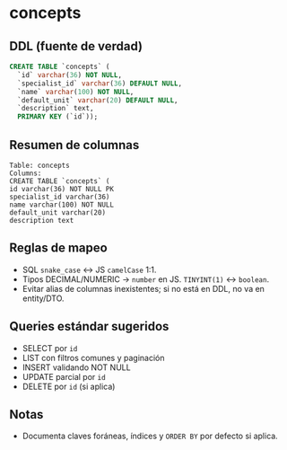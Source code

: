 # concepts

## DDL (fuente de verdad)

```sql
CREATE TABLE `concepts` (
  `id` varchar(36) NOT NULL,
  `specialist_id` varchar(36) DEFAULT NULL,
  `name` varchar(100) NOT NULL,
  `default_unit` varchar(20) DEFAULT NULL,
  `description` text,
  PRIMARY KEY (`id`));
```

## Resumen de columnas

```
Table: concepts
Columns:
CREATE TABLE `concepts` (
id varchar(36) NOT NULL PK
specialist_id varchar(36)
name varchar(100) NOT NULL
default_unit varchar(20)
description text
```

## Reglas de mapeo

- SQL `snake_case` ↔ JS `camelCase` 1:1.
- Tipos DECIMAL/NUMERIC → `number` en JS. `TINYINT(1)` ↔ `boolean`.
- Evitar alias de columnas inexistentes; si no está en DDL, no va en entity/DTO.

## Queries estándar sugeridos

- SELECT por `id`
- LIST con filtros comunes y paginación
- INSERT validando NOT NULL
- UPDATE parcial por `id`
- DELETE por `id` (si aplica)

## Notas

- Documenta claves foráneas, índices y `ORDER BY` por defecto si aplica.
